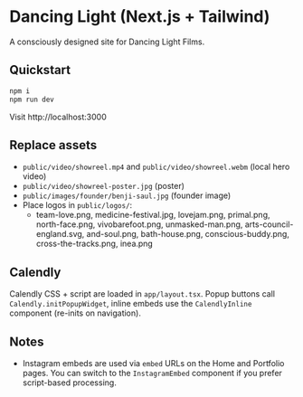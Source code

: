 
# Dancing Light (Next.js + Tailwind)

A consciously designed site for Dancing Light Films.

## Quickstart
```bash
npm i
npm run dev
```
Visit http://localhost:3000

## Replace assets
- `public/video/showreel.mp4` and `public/video/showreel.webm` (local hero video)
- `public/video/showreel-poster.jpg` (poster)
- `public/images/founder/benji-saul.jpg` (founder image)
- Place logos in `public/logos/`:
  - team-love.png, medicine-festival.jpg, lovejam.png, primal.png, north-face.png,
    vivobarefoot.png, unmasked-man.png, arts-council-england.svg, and-soul.png,
    bath-house.png, conscious-buddy.png, cross-the-tracks.png, inea.png

## Calendly
Calendly CSS + script are loaded in `app/layout.tsx`. Popup buttons call `Calendly.initPopupWidget`, inline embeds use the `CalendlyInline` component (re-inits on navigation).

## Notes
- Instagram embeds are used via `embed` URLs on the Home and Portfolio pages. You can switch to the `InstagramEmbed` component if you prefer script-based processing.

